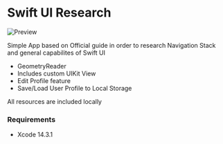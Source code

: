 # Swift UI Research

![Preview](res/preview.gif)

Simple App based on Official guide in order to research Navigation Stack and general capabilites of Swift UI

- GeometryReader
- Includes custom UIKit View
- Edit Profile feature
- Save/Load User Profile to Local Storage

All resources are included locally

### Requirements 
- Xcode 14.3.1
